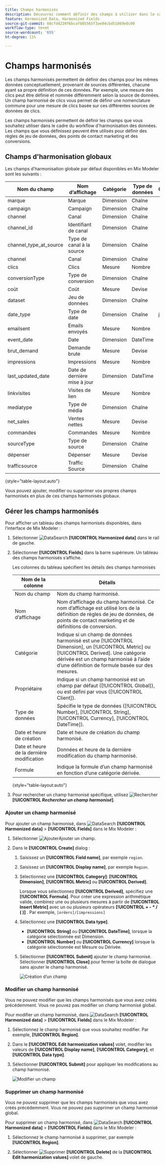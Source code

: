 ```yaml
---
title: Champs harmonisés
description: Découvrez comment définir des champs à utiliser dans le cadre de l’harmonisation de vos données dans Mix Modeler.
feature: Harmonized Data, Harmonized Fields
source-git-commit: 08cfd4239f6bcaf885565f3ae04cbd51869e8c00
workflow-type: tm+mt
source-wordcount: '655'
ht-degree: 11%

---
```



# Champs harmonisés

Les champs harmonisés permettent de définir des champs pour les mêmes données conceptuellement, provenant de sources différentes, chacune ayant sa propre définition de ces données. Par exemple, une mesure des clics peut être définie et nommée différemment selon la source de données. Un champ harmonisé de clics vous permet de définir une nomenclature commune pour une mesure de clics basée sur ces différentes sources de données de clics.

Les champs harmonisés permettent de définir les champs que vous souhaitez utiliser dans le cadre du workflow d&#39;harmonisation des données. Les champs que vous définissez peuvent être utilisés pour définir des règles de jeu de données, des points de contact marketing et des conversions.

## Champs d&#39;harmonisation globaux

Les champs d&#39;harmonisation globale par défaut disponibles en Mix Modeler sont les suivants :


| Nom du champ | Nom d’affichage | Catégorie | Type de données | Commentaire |
| ---------------------- | ---------------------- | --------- | --------- | --------- |
| marque | Marque | Dimension | Chaîne |           |
| campaign | Campaign | Dimension | Chaîne |           |
| channel | Canal | Dimension | Chaîne |           |
| channel_id | Identifiant de canal | Dimension | Chaîne |           |
| channel_type_at_source | Type de canal à la source | Dimension | Chaîne |           |
| channel | Canal | Dimension | Chaîne |           |
| clics | Clics | Mesure | Nombre |           |
| conversionType | Type de conversion | Dimension | Chaîne |           |
| coût | Coût | Mesure | Devise |           |
| dataset | Jeu de données | Dimension | Chaîne |           |
| date_type | Type de date | Dimension | Chaîne | jour, semaine |
| emailsent | Emails envoyés | Mesure | Nombre |           |
| event_date | Date | Dimension | DateTime |           |
| brut_demand | Demande brute | Mesure | Devise |           |
| impressions | Impressions | Mesure | Nombre |           |
| last_updated_date | Date de dernière mise à jour | Dimension | DateTime |           |
| linkvisites | Visites de lien | Mesure | Nombre |           |
| mediatype | Type de média | Dimension | Chaîne |           |
| net_sales | Ventes nettes | Mesure | Devise |           |
| commandes | Commandes | Mesure | Nombre |           |
| sourceType | Type de source | Dimension | Chaîne |           |
| dépenser | Dépenser | Mesure | Devise |           |
| trafficsource | Traffic Source | Dimension | Chaîne |           |

{style="table-layout:auto"}

Vous pouvez ajouter, modifier ou supprimer vos propres champs harmonisés en plus de ces champs harmonisés globaux.

## Gérer les champs harmonisés

Pour afficher un tableau des champs harmonisés disponibles, dans l’interface de Mix Modeler :

1. Sélectionner ![DataSearch](../assets/icons/DataCheck.svg) **[!UICONTROL Harmonized data]** dans le rail de gauche.

1. Sélectionner **[!UICONTROL Fields]** dans la barre supérieure. Un tableau des champs harmonisés s’affiche.

   Les colonnes du tableau spécifient les détails des champs harmonisés

   | Nom de la colonne | Détails |
   | ---------------------- | ----------|
   | Nom du champ | Nom du champ harmonisé. |
   | Nom d’affichage | Nom d’affichage du champ harmonisé. Ce nom d’affichage est utilisé lors de la définition de règles de jeu de données, de points de contact marketing et de définitions de conversion. |
   | Catégorie | Indique si un champ de données harmonisé est une [!UICONTROL Dimension], un [!UICONTROL Metric] ou [!UICONTROL Derived]. Une catégorie dérivée est un champ harmonisé à l’aide d’une définition de formule basée sur des mesures. |
   | Propriétaire | Indique si un champ harmonisé est un champ par défaut ([!UICONTROL Global]), ou est défini par vous ([!UICONTROL Client]). |
   | Type de données | Spécifie le type de données ([!UICONTROL Number], [!UICONTROL String], [!UICONTROL Currency], [!UICONTROL DateTime]). |
   | Date et heure de création | Date et heure de création du champ harmonisé. |
   | Date et heure de la dernière modification | Données et heure de la dernière modification du champ harmonisé. |
   | Formule | Indique la formule d’un champ harmonisé en fonction d’une catégorie dérivée. |

   {style="table-layout:auto"}

1. Pour rechercher un champ harmonisé spécifique, utilisez ![Rechercher](../assets/icons/Search.svg) **[!UICONTROL *Rechercher un champ harmonisé&#x200B;*]**.




### Ajouter un champ harmonisé

Pour ajouter un champ harmonisé, dans ![DataSearch](../assets/icons/DataCheck.svg) **[!UICONTROL Harmonized data]** > **[!UICONTROL Fields]** dans le Mix Modeler :

1. Sélectionner ![Ajouter](../assets/icons/AddCircle.svg)Ajouter un champ.

1. Dans le **[!UICONTROL Create]** dialog :

   1. Saisissez un **[!UICONTROL Field name]**, par exemple `region`.
   1. Saisissez un **[!UICONTROL Display name]**, par exemple `Region`.
   1. Sélectionnez une **[!UICONTROL Category]**: **[!UICONTROL Dimension]**, **[!UICONTROL Metric]** ou **[!UICONTROL Derived]**.

      Lorsque vous sélectionnez **[!UICONTROL Derived]**, spécifiez une **[!UICONTROL Formula]**. Pour créer une expression arithmétique valide, combinez une ou plusieurs mesures à partir de **[!UICONTROL Insert Metric]** avec un ou plusieurs opérateurs **[!UICONTROL + - * / ( )]** . Par exemple, `[orders]/[impressions]`

   1. Sélectionnez une **[!UICONTROL Data type]**.

      - **[!UICONTROL String]** ou **[!UICONTROL DateTime]**, lorsque la catégorie sélectionnée est Dimension.
      - **[!UICONTROL Number]** ou **[!UICONTROL Currency]** lorsque la catégorie sélectionnée est Mesure ou Dérivée.

   1. Sélectionner **[!UICONTROL Submit]** ajouter le champ harmonisé. Sélectionner **[!UICONTROL Close]** pour fermer la boîte de dialogue sans ajouter le champ harmonisé.

      ![Création d’un champ](../assets/create-field.png)


### Modifier un champ harmonisé

Vous ne pouvez modifier que les champs harmonisés que vous avez créés précédemment. Vous ne pouvez pas modifier un champ harmonisé global.

Pour modifier un champ harmonisé, dans ![DataSearch](../assets/icons/DataCheck.svg) **[!UICONTROL Harmonized data]** > **[!UICONTROL Fields]** dans le Mix Modeler :

1. Sélectionnez le champ harmonisé que vous souhaitez modifier. Par exemple, **[!UICONTROL Region]**.

1. Dans le **[!UICONTROL Edit harmonization values]** volet, modifier les valeurs de **[!UICONTROL Display name]**, **[!UICONTROL Category]**, et **[!UICONTROL Data type]**.

1. Sélectionner **[!UICONTROL Submit]** pour appliquer les modifications au champ harmonisé.

   ![Modifier un champ](../assets/edit-field.png)

### Supprimer un champ harmonisé

Vous ne pouvez supprimer que les champs harmonisés que vous avez créés précédemment. Vous ne pouvez pas supprimer un champ harmonisé global.

Pour supprimer un champ harmonisé, dans ![DataSearch](../assets/icons/DataCheck.svg) **[!UICONTROL Harmonized data]** > **[!UICONTROL Fields]** dans le Mix Modeler :

1. Sélectionnez le champ harmonisé à supprimer, par exemple **[!UICONTROL Region]**.

1. Sélectionner ![Supprimer](../assets/icons/Delete.svg) **[!UICONTROL Delete]** de la **[!UICONTROL Edit harmonization values]** volet de gauche.


